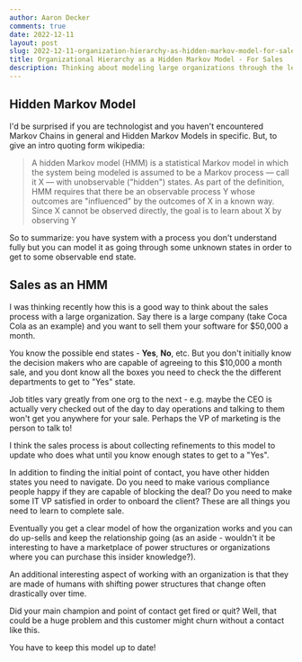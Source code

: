 ```yaml
---
author: Aaron Decker
comments: true
date: 2022-12-11
layout: post
slug: 2022-12-11-organization-hierarchy-as-hidden-markov-model-for-sales
title: Organizational Hierarchy as a Hidden Markov Model - For Sales
description: Thinking about modeling large organizations through the lens of a hidden markov model to get to a "yes" in the sales process.
---
```


## Hidden Markov Model

I'd be surprised if you are technologist and you haven't encountered Markov Chains in general and Hidden Markov Models in specific. But, to give an intro quoting form wikipedia:

> A hidden Markov model (HMM) is a statistical Markov model in which the system being modeled is assumed to be a Markov process — call it X — with unobservable ("hidden") states. As part of the definition, HMM requires that there be an observable process Y whose outcomes are "influenced" by the outcomes of X in a known way. Since X cannot be observed directly, the goal is to learn about X by observing Y

So to summarize: you have system with a process you don't understand fully but you can model it as going through some unknown states in order to get to some observable end state.

## Sales as an HMM

I was thinking recently how this is a good way to think about the sales process with a large organization. Say there is a large company (take Coca Cola as an example) and you want to sell them your software for $50,000 a month.

You know the possible end states - **Yes**, **No**, etc. But you don't initially know the decision makers who are capable of agreeing to this $10,000 a month sale, and you dont know all the boxes you need to check the the different departments to get to "Yes" state.

Job titles vary greatly from one org to the next - e.g. maybe the CEO is actually very checked out of the day to day operations and talking to them won't get you anywhere for your sale. Perhaps the VP of marketing is the person to talk to!

I think the sales process is about collecting refinements to this model to update who does what until you know enough states to get to a "Yes".

In addition to finding the initial point of contact, you have other hidden states you need to navigate. Do you need to make various compliance people happy if they are capable of blocking the deal? Do you need to make some IT VP satisfied in order to onboard the client? These are all things you need to learn to complete sale.

Eventually you get a clear model of how the organization works and you can do up-sells and keep the relationship going (as an aside - wouldn't it be interesting to have a marketplace of power structures or organizations where you can purchase this insider knowledge?).

An additional interesting aspect of working with an organization is that they are made of humans with shifting power structures that change often drastically over time.

Did your main champion and point of contact get fired or quit? Well, that could be a huge problem and this customer might churn without a contact like this.

You have to keep this model up to date!
